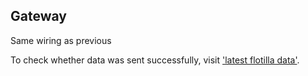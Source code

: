 ## Gateway

Same wiring as previous

To check whether data was sent successfully, visit ['latest flotilla data'](http://64.227.0.108:8600/api/latest).



